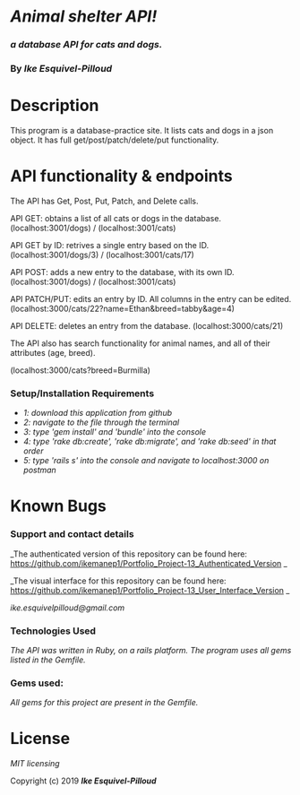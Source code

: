 # _Animal shelter API!_

### _a database API for cats and dogs._

### By _**Ike Esquivel-Pilloud**_

# Description

This program is a database-practice site. It lists cats and dogs in a json object. It has full get/post/patch/delete/put functionality.

# API functionality & endpoints

The API has Get, Post, Put, Patch, and Delete calls.

API GET: obtains a list of all cats or dogs in the database. (localhost:3001/dogs) / (localhost:3001/cats)

API GET by ID: retrives a single entry based on the ID. (localhost:3001/dogs/3) / (localhost:3001/cats/17)

API POST: adds a new entry to the database, with its own ID. (localhost:3001/dogs) / (localhost:3001/cats)


API PATCH/PUT: edits an entry by ID. All columns in the entry can be edited. (localhost:3000/cats/22?name=Ethan&breed=tabby&age=4)

API DELETE: deletes an entry from the database. (localhost:3000/cats/21)

The API also has search functionality for animal names, and all of their attributes (age, breed).

(localhost:3000/cats?breed=Burmilla)

### Setup/Installation Requirements

* _1: download this application from github_
* _2: navigate to the file through the terminal_
* _3: type 'gem install' and 'bundle' into the console_
* _4: type 'rake db:create', 'rake db:migrate', and 'rake db:seed' in that order_
* _5: type 'rails s' into the console and navigate to localhost:3000 on postman_

# Known Bugs

### Support and contact details
_The authenticated version of this repository can be found here: https://github.com/ikemanep1/Portfolio_Project-13_Authenticated_Version _

_The visual interface for this repository can be found here: https://github.com/ikemanep1/Portfolio_Project-13_User_Interface_Version _

_ike.esquivelpilloud@gmail.com_

### Technologies Used

_The API was written in Ruby, on a rails platform. The program uses all gems listed in the Gemfile._

### Gems used:

_All gems for this project are present in the Gemfile._

# License

_MIT licensing_

Copyright (c) 2019 **_Ike Esquivel-Pilloud_**
